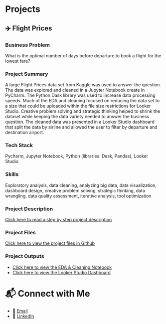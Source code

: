 # Projects
## ✈️ Flight Prices
### Business Problem
What is the optimal number of days before departure to book a flight for the lowest fare?
### Project Summary
A large Flight Prices data set from Kaggle was used to answer the question. The data was explored and cleaned in a Jupyter Notebook create in PyCharm. The Python Dask library was used to increase data processing speeds. Much of the EDA and cleaning focused on reducing the data set to a size that could be uploaded within the file size restrictions for Looker Studio.  Creative problem solving and strategic thinking helped to shrink the dataset while keeping the data variety needed to answer the business question. The cleaned data was presented in a Looker Studio dashboard that split the data by airline and allowed the user to filter by departure and destination airport. 
### Tech Stack 
Pycharm, Jupyter Notebook, Python (libraries: Dask, Pandas), Looker Studio 
### Skills
Exploratory analysis, data cleaning, analyzing big data, data visualization, dashboard design, creative problem solving, strategic thinking, data wrangling, data quality assessment, iterative analysis, tool optimization 
### Project Description
[Click here to read a step by step project description](https://github.com/talisam89/data-portfolio/blob/main/flight-prices/README.md#project-description)
### Project Files
[Click here to view the project files in Github](https://github.com/talisam89/data-portfolio/tree/main/flight-prices)
### Project Outputs
- [Click here to view the EDA & Cleaning Notebook](https://github.com/talisam89/data-portfolio/blob/main/flight-prices/Flight_data_EDA.ipynb) 
- [Click here to view the Looker Studio Dashboard](https://lookerstudio.google.com/reporting/fabdcd7e-3789-4d10-abc8-9696a26eed5e)

# 📬 Connect with Me
- 📧 [Email](mailto:talisamanker@gmail.com)
- 🔗 [LinkedIn](https://www.linkedin.com/in/talisamanker/)
